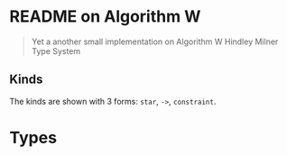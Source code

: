 # README on Algorithm W

> Yet a another small implementation on Algorithm W
> Hindley Milner Type System

## Kinds

The kinds are shown with 3 forms: `star`, `->`, `constraint`.

# Types

